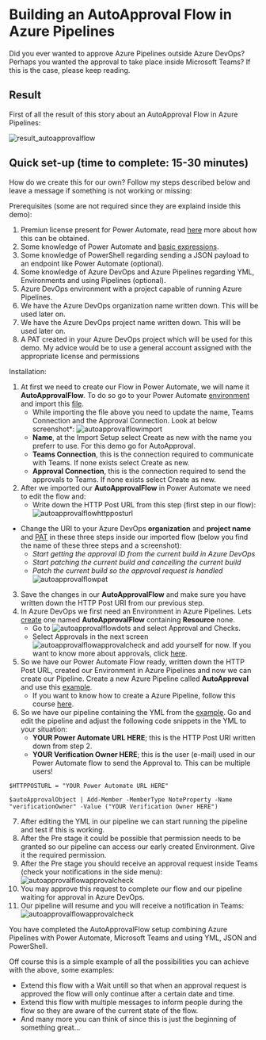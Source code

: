 # Building an AutoApproval Flow in Azure Pipelines

Did you ever wanted to approve Azure Pipelines outside Azure DevOps? Perhaps you wanted the approval to take place inside Microsoft Teams? If this is the case, please keep reading. 

## Result

First of all the result of this story about an AutoApproval Flow in Azure Pipelines:

![result_autoapprovalflow](/.attachments/drawings/autoapprovalflow/result.png "This is our diagram and result for our AutoApprovalFlow")

## Quick set-up (time to complete: 15-30 minutes)

How do we create this for our own? Follow my steps described below and leave a message if something is not working or missing:

Prerequisites (some are not required since they are explaind inside this demo):

1. Premiun license present for Power Automate, read [here](https://docs.microsoft.com/en-us/power-platform/admin/power-automate-licensing/faqs#who-needs-to-purchase-a-premium-license) more about how this can be obtained.
2. Some knowledge of Power Automate and [basic expressions](https://powerautomate.microsoft.com/nl-nl/blog/use-expressions-in-actions/).
3. Some knowledge of PowerShell regarding sending a JSON payload to an endpoint like Power Automate (optional).
4. Some knowledge of Azure DevOps and Azure Pipelines regarding YML, Environments and using Pipelines (optional).
5. Azure DevOps environment with a project capable of running Azure Pipelines.
6. We have the Azure DevOps organization name written down. This will be used later on.
7. We have the Azure DevOps project name written down. This will be used later on.
8. A PAT created in your Azure DevOps project which will be used for this demo. My advice would be to use a general account assigned with the appropriate license and permissions

Installation:

1. At first we need to create our Flow in Power Automate, we will name it **AutoApprovalFlow**. To do so go to your Power Automate [environment](https://emea.flow.microsoft.com/manage/) and import this [file](/src/PowerAutomate/AutoApprovalFlow/AutoApprovalFlow_20220218055854.zip).
    - While importing the file above you need to update the name, Teams Connection and the Approval Connection. Look at below screenshot*:
![autoapprovalflowimport](/.attachments/drawings/autoapprovalflow/import.png "This is our diagram and result for our AutoApprovalFlow")
    - **Name**, at the Import Setup select Create as new with the name you preferr to use. For this demo go for AutoApproval.
    - **Teams Connection**, this is the connection required to communicate with Teams. If none exists select Create as new.
    - **Approval Connection**, this is the connection required to send the approvals to Teams. If none exists select Create as new.
2. After we imported our **AutoApprovalFlow** in Power Automate we need to edit the flow and:
    - Write down the HTTP Post URL from this step (first step in our flow):
![autoapprovalflowhttpposturl](/.attachments/drawings/autoapprovalflow/httpposturl.png "This is our diagram and result for our AutoApprovalFlow")
- Change the URI to your Azure DevOps **organization** and **project name** and [PAT](https://docs.microsoft.com/en-us/azure/devops/organizations/accounts/use-personal-access-tokens-to-authenticate?view=azure-devops&tabs=Windows#create-a-pat) in these three steps inside our imported flow (below you find the name of these three steps and a screenshot):
    - *Start getting the approval ID from the current build in Azure DevOps*
    - *Start patching the current build and cancelling the current build*
    - *Patch the current build so the approval request is handled*
![autoapprovalflowpat](/.attachments/drawings/autoapprovalflow/httppaturl.PNG "This is our diagram and result for our AutoApprovalFlow")
3. Save the changes in our **AutoApprovalFlow** and make sure you have written down the HTTP Post URI from our previous step.
4. In Azure DevOps we first need an Environment in Azure Pipelines. Lets [create](https://docs.microsoft.com/en-us/azure/devops/pipelines/process/environments?view=azure-devops#create-an-environment) one named **AutoApprovalFlow** containing **Resource** none.
    - Go to ![autoapprovalflowdots](/.attachments/drawings/autoapprovalflow/dots.png "This is our diagram and result for our AutoApprovalFlow") and select Approval and Checks.
    - Select Approvals in the next screen ![autoapprovalflowapprovalcheck](/.attachments/drawings/autoapprovalflow/approvalcheck.png "This is our diagram and result for our AutoApprovalFlow") and add yourself for now. If you want to know more about approvals, click [here](https://docs.microsoft.com/en-us/azure/devops/pipelines/process/approvals?view=azure-devops&tabs=check-pass#approvals).
5. So we have our Power Automate Flow ready, written down the HTTP Post URL, created our Environment in Azure Pipelines and now we can create our Pipeline. Create a new Azure Pipeline called **AutoApproval** and use this [example](/src/Pipelines/AutoApprovalFlow/main.yml).
    - If you want to know how to create a Azure Pipeline, follow this course [here](https://docs.microsoft.com/nl-nl/learn/modules/create-a-build-pipeline/).
6. So we have our pipeline containing the YML from the [example](/src/Pipelines/AutoApprovalFlow/main.yml). Go and edit the pipeline and adjust the following code snippets in the YML to your situation:
    - **YOUR Power Automate URL HERE**; this is the HTTP Post URI written down from step 2.
    - **YOUR Verification Owner HERE**; this is the user (e-mail) used in our Power Automate flow to send the Approval to. This can be multiple users!

```
$HTTPPOSTURL = "YOUR Power Automate URL HERE"
```

```
$autoApprovalObject | Add-Member -MemberType NoteProperty -Name "verificationOwner" -Value ("YOUR Verification Owner HERE")
```

7. After editing the YML in our pipeline we can start running the pipeline and test if this is working.
8. After the Pre stage it could be possible that permission needs to be granted so our pipeline can access our early created Environment. Give it the required permission.
9. After the Pre stage you should receive an approval request inside Teams (check your notifications in the side menu): ![autoapprovalflowapprovalcheck](/.attachments/drawings/autoapprovalflow/teamsresult.PNG)
10. You may approve this request to complete our flow and our pipeline waiting for approval in Azure DevOps.
11. Our pipeline will resume and you will receive a notification in Teams: ![autoapprovalflowapprovalcheck](/.attachments/drawings/autoapprovalflow/teamsresultapproved.PNG)

You have completed the AutoApprovalFlow setup combining Azure Pipelines with Power Automate, Microsoft Teams and using YML, JSON and PowerShell.

Off course this is a simple example of all the possibilities you can achieve with the above, some examples:

- Extend this flow with a Wait untill so that when an approval request is approved the flow will only continue after a certain date and time.
- Extend this flow with multiple messages to inform people during the flow so they are aware of the current state of the flow.
- And many more you can think of since this is just the beginning of something great...
